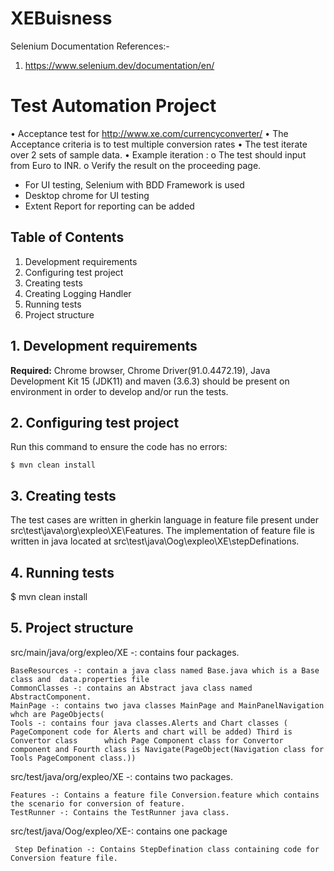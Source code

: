 # XEBuisness
Selenium Documentation References:-

1) https://www.selenium.dev/documentation/en/



# Test Automation Project

•	Acceptance test for http://www.xe.com/currencyconverter/
•	The Acceptance criteria is to test multiple conversion rates
•	The test  iterate over 2 sets of sample data.
•	Example iteration : 
o	The test should input from Euro to INR.
o	Verify the result on the proceeding page.
* For UI testing,  Selenium with BDD Framework is used
* Desktop chrome for UI testing
* Extent Report for reporting can be added



## Table of Contents

1. Development requirements
2. Configuring test project
3. Creating tests
4. Creating Logging Handler
5. Running tests 
6. Project structure

## 1. Development requirements

**Required:** Chrome browser, Chrome Driver(91.0.4472.19), Java Development Kit 15 (JDK11) and maven (3.6.3) should be present on environment in order to develop and/or run the tests.

## 2. Configuring test project

Run this command to ensure the code has no errors:

```
$ mvn clean install
```

## 3. Creating tests

The test cases are written in gherkin language in feature file present under src\test\java\org\expleo\XE\Features. The implementation of feature file is written in java located at   src\test\java\Oog\expleo\XE\stepDefinations.

## 4. Running tests

$ mvn clean install 
 

## 5. Project structure
src/main/java/org/expleo/XE -: contains four packages.
 
    BaseResources -: contain a java class named Base.java which is a Base class and  data.properties file
    CommonClasses -: contains an Abstract java class named AbstractComponent.
    MainPage -: contains two java classes MainPage and MainPanelNavigation whch are PageObjects(
    Tools -: contains four java classes.Alerts and Chart classes ( PageComponent code for Alerts and chart will be added) Third is Convertor class      which Page Component class for Convertor component and Fourth class is Navigate(PageObject(Navigation class for Tools PageComponent class.))
 
 src/test/java/org/expleo/XE -: contains two packages.
    
    Features -: Contains a feature file Conversion.feature which contains the scenario for conversion of feature.
    TestRunner -: Contains the TestRunner java class.
    
 src/test/java/Oog/expleo/XE-: contains one package
     
     Step Defination -: Contains StepDefination class containing code for Conversion feature file.




